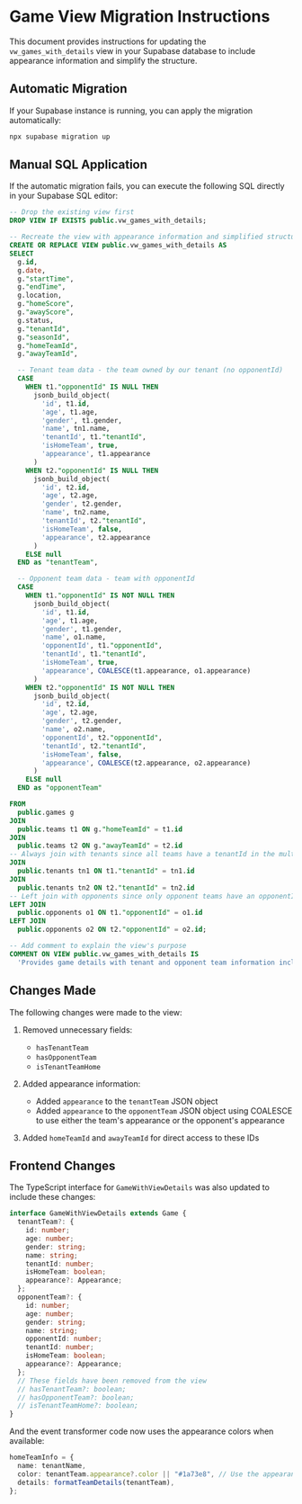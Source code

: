 # Game View Migration Instructions

This document provides instructions for updating the `vw_games_with_details` view in your Supabase database to include appearance information and simplify the structure.

## Automatic Migration

If your Supabase instance is running, you can apply the migration automatically:

```bash
npx supabase migration up
```

## Manual SQL Application

If the automatic migration fails, you can execute the following SQL directly in your Supabase SQL editor:

```sql
-- Drop the existing view first
DROP VIEW IF EXISTS public.vw_games_with_details;

-- Recreate the view with appearance information and simplified structure
CREATE OR REPLACE VIEW public.vw_games_with_details AS
SELECT
  g.id,
  g.date,
  g."startTime",
  g."endTime",
  g.location,
  g."homeScore",
  g."awayScore",
  g.status,
  g."tenantId",
  g."seasonId",
  g."homeTeamId",
  g."awayTeamId",

  -- Tenant team data - the team owned by our tenant (no opponentId)
  CASE
    WHEN t1."opponentId" IS NULL THEN
      jsonb_build_object(
        'id', t1.id,
        'age', t1.age,
        'gender', t1.gender,
        'name', tn1.name,
        'tenantId', t1."tenantId",
        'isHomeTeam', true,
        'appearance', t1.appearance
      )
    WHEN t2."opponentId" IS NULL THEN
      jsonb_build_object(
        'id', t2.id,
        'age', t2.age,
        'gender', t2.gender,
        'name', tn2.name,
        'tenantId', t2."tenantId",
        'isHomeTeam', false,
        'appearance', t2.appearance
      )
    ELSE null
  END as "tenantTeam",

  -- Opponent team data - team with opponentId
  CASE
    WHEN t1."opponentId" IS NOT NULL THEN
      jsonb_build_object(
        'id', t1.id,
        'age', t1.age,
        'gender', t1.gender,
        'name', o1.name,
        'opponentId', t1."opponentId",
        'tenantId', t1."tenantId",
        'isHomeTeam', true,
        'appearance', COALESCE(t1.appearance, o1.appearance)
      )
    WHEN t2."opponentId" IS NOT NULL THEN
      jsonb_build_object(
        'id', t2.id,
        'age', t2.age,
        'gender', t2.gender,
        'name', o2.name,
        'opponentId', t2."opponentId",
        'tenantId', t2."tenantId",
        'isHomeTeam', false,
        'appearance', COALESCE(t2.appearance, o2.appearance)
      )
    ELSE null
  END as "opponentTeam"

FROM
  public.games g
JOIN
  public.teams t1 ON g."homeTeamId" = t1.id
JOIN
  public.teams t2 ON g."awayTeamId" = t2.id
-- Always join with tenants since all teams have a tenantId in the multi-tenant model
JOIN
  public.tenants tn1 ON t1."tenantId" = tn1.id
JOIN
  public.tenants tn2 ON t2."tenantId" = tn2.id
-- Left join with opponents since only opponent teams have an opponentId
LEFT JOIN
  public.opponents o1 ON t1."opponentId" = o1.id
LEFT JOIN
  public.opponents o2 ON t2."opponentId" = o2.id;

-- Add comment to explain the view's purpose
COMMENT ON VIEW public.vw_games_with_details IS
  'Provides game details with tenant and opponent team information including appearance data';
```

## Changes Made

The following changes were made to the view:

1. Removed unnecessary fields:

   - `hasTenantTeam`
   - `hasOpponentTeam`
   - `isTenantTeamHome`

2. Added appearance information:

   - Added `appearance` to the `tenantTeam` JSON object
   - Added `appearance` to the `opponentTeam` JSON object using COALESCE to use either the team's appearance or the opponent's appearance

3. Added `homeTeamId` and `awayTeamId` for direct access to these IDs

## Frontend Changes

The TypeScript interface for `GameWithViewDetails` was also updated to include these changes:

```typescript
interface GameWithViewDetails extends Game {
  tenantTeam?: {
    id: number;
    age: number;
    gender: string;
    name: string;
    tenantId: number;
    isHomeTeam: boolean;
    appearance?: Appearance;
  };
  opponentTeam?: {
    id: number;
    age: number;
    gender: string;
    name: string;
    opponentId: number;
    tenantId: number;
    isHomeTeam: boolean;
    appearance?: Appearance;
  };
  // These fields have been removed from the view
  // hasTenantTeam?: boolean;
  // hasOpponentTeam?: boolean;
  // isTenantTeamHome?: boolean;
}
```

And the event transformer code now uses the appearance colors when available:

```typescript
homeTeamInfo = {
  name: tenantName,
  color: tenantTeam.appearance?.color || "#1a73e8", // Use the appearance color if available
  details: formatTeamDetails(tenantTeam),
};
```
